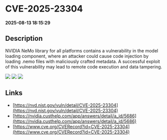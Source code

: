 # CVE-2025-23304

**2025-08-13 18:15:29**

## Description
NVIDIA NeMo library for all platforms contains a vulnerability in the model loading component, where an attacker could cause code injection by loading .nemo files with maliciously crafted metadata. A successful exploit of this vulnerability may lead to remote code execution and data tampering.

![](https://img.shields.io/static/v1?label=Score&message=7.8&color=red)
![](https://img.shields.io/static/v1?label=Severity&message=HIGH&color=red)
![](https://img.shields.io/static/v1?label=CWE&message=Traversal&color=green)

## Links
- [https://nvd.nist.gov/vuln/detail/CVE-2025-23304](https://nvd.nist.gov/vuln/detail/CVE-2025-23304)
- [https://nvidia.custhelp.com/app/answers/detail/a_id/5686](https://nvidia.custhelp.com/app/answers/detail/a_id/5686)
- [https://www.cve.org/CVERecord?id=CVE-2025-23304](https://www.cve.org/CVERecord?id=CVE-2025-23304)
